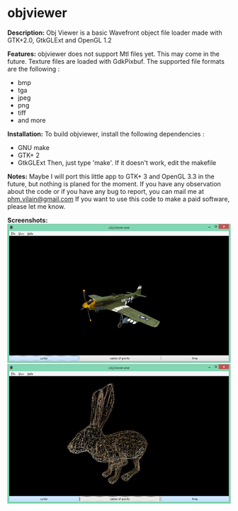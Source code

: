 # objviewer
**Description:**
Obj Viewer is a basic Wavefront object file loader made with GTK+2.0, GtkGLExt and OpenGL 1.2


**Features:**
objviewer does not support Mtl files yet. This may come in the future.
Texture files are loaded with GdkPixbuf. The supported file formats are the following :
- bmp
- tga
- jpeg
- png
- tiff
- and more

**Installation:**
To build objviewer, install the following dependencies :
- GNU make
- GTK+ 2
- GtkGLExt
Then, just type 'make'. If it doesn't work, edit the makefile

**Notes:**
Maybe I will port this little app to GTK+ 3 and OpenGL 3.3 in the future, but nothing is planed for the moment.
If you have any observation about the code or if you have any bug to report, you can mail me at phm.vilain@gmail.com
If you want to use this code to make a paid software, please let me know.

**Screenshots:**
![objviewer screenshot](./screenshot1.png)
![objviewer screenshot](./screenshot2.png)
